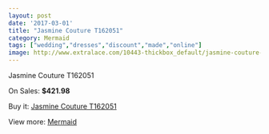 ```yaml
---
layout: post
date: '2017-03-01'
title: "Jasmine Couture T162051"
category: Mermaid
tags: ["wedding","dresses","discount","made","online"]
image: http://www.extralace.com/10443-thickbox_default/jasmine-couture-t162051.jpg
---
```

Jasmine Couture T162051

On Sales: **$421.98**
<a href="https://www.extralace.com/mermaid/4925-jasmine-couture-t162051.html"><amp-img layout="responsive" width="600" height="600" src="//www.extralace.com/10443-thickbox_default/jasmine-couture-t162051.jpg" alt="Jasmine Couture T162051 0" /></a>
<a href="https://www.extralace.com/mermaid/4925-jasmine-couture-t162051.html"><amp-img layout="responsive" width="600" height="600" src="//www.extralace.com/10445-thickbox_default/jasmine-couture-t162051.jpg" alt="Jasmine Couture T162051 1" /></a>
<a href="https://www.extralace.com/mermaid/4925-jasmine-couture-t162051.html"><amp-img layout="responsive" width="600" height="600" src="//www.extralace.com/10444-thickbox_default/jasmine-couture-t162051.jpg" alt="Jasmine Couture T162051 2" /></a>

Buy it: [Jasmine Couture T162051](https://www.extralace.com/mermaid/4925-jasmine-couture-t162051.html "Jasmine Couture T162051")

View more: [Mermaid](https://www.extralace.com/5-mermaid "Mermaid")